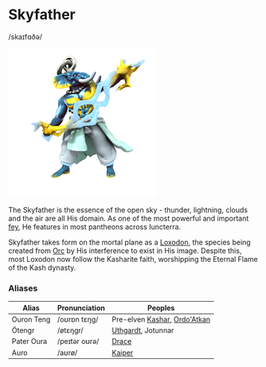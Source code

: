 # Skyfather
/skaɪfɑðə/

![](Skyfather.png)

The Skyfather is the essence of the open sky - thunder, lightning, clouds and the air are all His domain. As one of the most powerful and important [fey](Fey.md), He features in most pantheons across Iuncterra.

Skyfather takes form on the mortal plane as a [Loxodon](../../Species/Godtouched/Loxodon.md), the species being created from [Orc](../../Species/Homonid/Orc.md) by His interference to exist in His image. Despite this, most Loxodon now follow the Kasharite faith, worshipping the Eternal Flame of the Kash dynasty.

### Aliases
| Alias      | Pronunciation | Peoples |
| --- | --- | --- |
| Ouron Teng | /oʊrɒn tɛŋg/  | Pre-elven [Kashar](/Locations/Kashar), [Ordo'Atkan](/Locations/Ordo_Atkan) |
| Ötengr     | /øtɛŋgr/      | [Uthgardt](), Jotunnar  |
| Pater Oura | /peɪtər oʊrə/ | [Drace](/Locations/Drace) |
| Auro       | /aʊrø/        | [Kaiper](/Locations/Kaiper) |